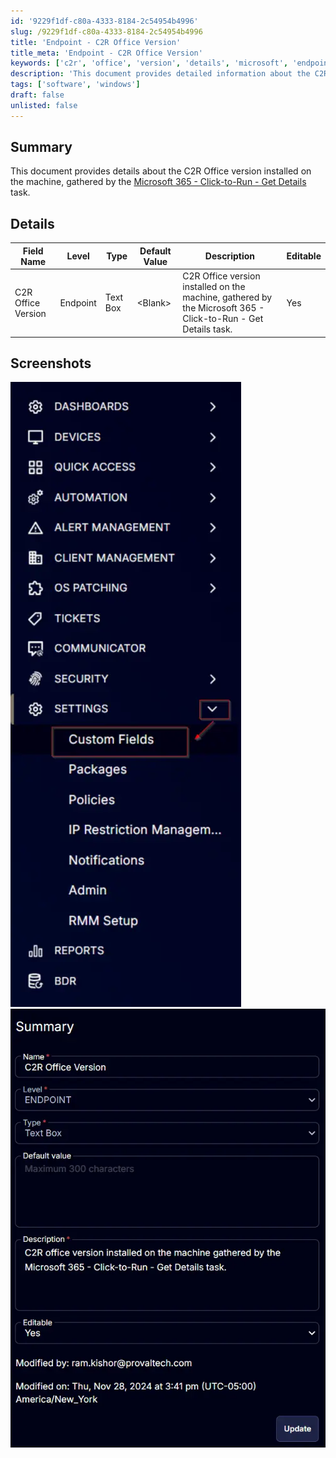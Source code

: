 ```yaml
---
id: '9229f1df-c80a-4333-8184-2c54954b4996'
slug: /9229f1df-c80a-4333-8184-2c54954b4996
title: 'Endpoint - C2R Office Version'
title_meta: 'Endpoint - C2R Office Version'
keywords: ['c2r', 'office', 'version', 'details', 'microsoft', 'endpoint']
description: 'This document provides detailed information about the C2R Office version installed on a machine, as gathered by the Microsoft 365 - Click-to-Run - Get Details task. It includes a summary, detailed field descriptions, and relevant screenshots.'
tags: ['software', 'windows']
draft: false
unlisted: false
---
```


## Summary

This document provides details about the C2R Office version installed on the machine, gathered by the [Microsoft 365 - Click-to-Run - Get Details](/docs/f5099dd5-8e47-468f-a623-a245c342eb19) task.

## Details

| Field Name          | Level    | Type      | Default Value | Description                                                                                     | Editable |
|---------------------|----------|-----------|---------------|-------------------------------------------------------------------------------------------------|----------|
| C2R Office Version   | Endpoint | Text Box  | \<Blank>       | C2R Office version installed on the machine, gathered by the Microsoft 365 - Click-to-Run - Get Details task. | Yes      |

## Screenshots

![Screenshot 1](../../../static/img/docs/9229f1df-c80a-4333-8184-2c54954b4996/image_1.webp)  
![Screenshot 2](../../../static/img/docs/9229f1df-c80a-4333-8184-2c54954b4996/image_2.webp)

